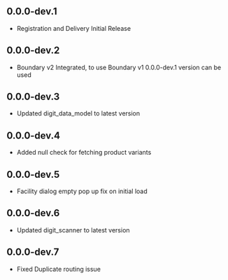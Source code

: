 ## 0.0.0-dev.1
* Registration and Delivery Initial Release

## 0.0.0-dev.2
* Boundary v2 Integrated, to use Boundary v1  0.0.0-dev.1 version can be used

## 0.0.0-dev.3
* Updated digit_data_model to latest version

## 0.0.0-dev.4
* Added null check for fetching product variants

## 0.0.0-dev.5
* Facility dialog empty pop up fix on initial load

## 0.0.0-dev.6
* Updated digit_scanner to latest version

## 0.0.0-dev.7
* Fixed Duplicate routing issue
